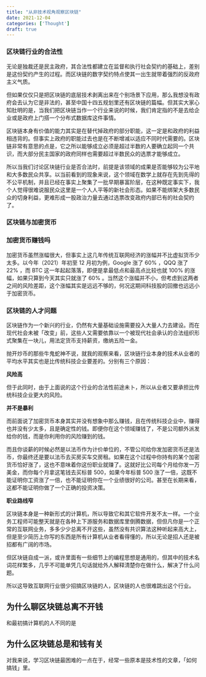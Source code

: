 ```yaml
---
title: "从非技术视角观察区块链"
date: 2021-12-04
categories: ['Thought']
draft: true
---
```


### 区块链行业的合法性

无论是独裁还是民主政府，其合法性都建立在监督和执行社会契约的基础上，差别是这份契约产生的过程。而区块链的数字契约特点使其一出生就带着强烈的反政府主义气质。

但如果仅仅只是把区块链的底层技术剥离出来在个别场景下应用，那么我想没有政府会去认为它是非法的，甚至中国十四五规划里还有区块链的篇幅。但其实大家心知肚明的是，当我们把区块链当作一个行业来说的时候，我们肯定指的不是去给企业或是政府上门搭一个分布式数据库这件事情。

区块链本身有价值的能力其实是在替代掉政府的部分职能，这一定是和政府的利益相违背的。但事实上政府的职能过去也是在不断增减以适应不同时代需要的。区块链非常有意思的点是，它之所以能够成立必须是超过半数的人要确立起同一个共识，而大部分民主国家的政府同样也需要超过半数民众的选票才能够成立。

所以当我们讨论区块链行业是否合法时，前提是该领域的成果是否能够较为公平地和大多数民众共享。以当前看到的现象来说，这个领域在数学上就存在先到先得的不公平机制，并且已经在事实上聚集了一批早期暴富阶层，在这种既定事实下，我个人觉得很难说服民众这里是一个人人平等的新社会形态。如果不能绑架大多数民众的切身利益，更难形成一股政治力量去通过选票改变政府内部已有的社会契约了。

### 区块链与加密货币

### 加密货币赚钱吗

加密货币虽然涨幅很大，但事实上这几年传统互联网经济的涨幅并不比虚拟货币少太多。以今年（2021）年初至 12 月初为例，Google 涨了 60% ，QQQ 涨了 22% ，而 BTC 这一年起起落落，即便是拿最低点和最高点比较也就 100% 的涨幅，如果只算到今天其实只就涨了 60% 。当然这个涨幅并不小，但考虑到这两者之间的风险差距，这个涨幅其实是远远不够的，何况这期间科技股的回撤也远远小于加密货币。

### 区块链的人才问题

区块链作为一个新兴的行业，仍然有大量基础设施需要投入大量人力去建设。而在现代社会未被「改变」前，这些人又需要依靠以一个被现代社会承认的合法组织形式聚集在一块儿，用法定货币支持薪资，缴纳五险一金。

抛开炒币的那些牛鬼蛇神不说，就我的观察来看，区块链行业本身的技术从业者的平均水平其实也是比传统科技企业要差的。分别有三个原因：

**风险高**

但于此同时，由于上面说的这个行业的合法性前途未卜，所以从业者又要承担比传统科技企业更大的风险。

**并不是暴利**

而前面说了加密货币本身其实并没有想象中那么赚钱，且在传统科技企业中，赚得也并没有少太多，且是确定性的钱。即便你在这个领域赚钱了，不是公司额外派发给你的钱，而是你利用你的风险赚到的钱。

而且你谈薪的时候必然是以法币作为计价单位的，不管公司给你发加密货币还是法币，你最终还是要以法币去买房买车交房租。如果在这个过程中你持有的某个加密货币恰好涨了，这也不意味着你这份职业就赚了。这就好比公司每个月给你发一万美金，而你每个月拿这笔钱去买标普 500，如果今年标普 500 涨了一倍，这既不能证明你工资涨了一倍，也不能证明你在一个业绩很好的公司。甚至在长期来看，这都不能证明你做了一个正确的投资决策。

**职业路线窄**

区块链本身是一种新形式的计算机，所以导致它和其它软件开发不太一样。一个业务工程师可能整天就是在各种上下游服务和数据库里倒腾数据，但但凡你是一个正常的互联网业务，多多少少总离不开这些，虽然没有共识算法这种听起来高大上，但是至少简历上你写的东西是所有计算机从业者看得懂的，所以无论是招人还是被招都有广阔的市场。

但区块链自成一派，或许里面有一些细节上的编程思想是通用的，但其中的技术名词花样繁多，几乎不可能单凭几句话就给外人解释清楚你在做什么，解决了什么问题。

所以这导致互联网行业很少招搞区块链的人，区块链的人也很难跳出这个行业。

## 为什么聊区块链总离不开钱

和最初搞计算机的人不同的是

## 为什么区块链总是和钱有关

对我来说，学习区块链最困难的一点在于，经常一些原本是技术性的文章，「如何搞钱」里。
